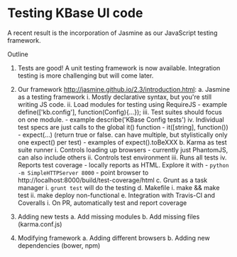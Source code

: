 # Testing KBase UI code

A recent result is the incorporation of Jasmine as our JavaScript testing framework.

Outline
1. Tests are good! A unit testing framework is now available. Integration testing is more challenging but will come later.

2. Our framework http://jasmine.github.io/2.3/introduction.html:
    a. Jasmine as a testing framework
        i. Mostly declarative syntax, but you're still writing JS code.
        ii. Load modules for testing using RequireJS
          - example define(['kb.config'], function(Config){...});
        iii. Test suites should focus on one module.
          - example describe('KBase Config tests')
        iv. Individual test specs are just calls to the global it() function
          - it([string], function())
          - expect(...) (return true or false. can have multiple, but stylistically only one expect() per test)
          - examples of expect().toBeXXX
    b. Karma as test suite runner
        i. Controls loading up browsers
            - currently just PhantomJS, can also include others
        ii. Controls test environment
        iii. Runs all tests
        iv. Reports test coverage
            - locally reports as HTML. Explore it with
            - ```python -m SimpleHTTPServer 8000```
            - point browser to http://localhost:8000/build/test-coverage/html
    c. Grunt as a task manager
        i. ```grunt test``` will do the testing
    d. Makefile
        i. make && make test
        ii. make deploy non-functional
    e. Integration with Travis-CI and Coveralls
        i. On PR, automatically test and report coverage

3. Adding new tests
    a. Add missing modules
    b. Add missing files (karma.conf.js)

4. Modifying framework
    a. Adding different browsers
    b. Adding new dependencies (bower, npm)

